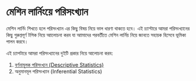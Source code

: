 # মেশিন লার্নিংয়ে পরিসংখ্যান 

মেশিন লার্নিং শিখতে হলে পরিসংখ্যান এর কিছু বিষয় নিয়ে ভাল ধারণা থাকতে হবে। এই চ্যাপ্টারে আমরা পরিসংখ্যানের কিছু গুরুপ্তপূর্ণ টপিক নিয়ে আালোচনা করব যা আামাদের পরবর্তীতে মেশিন লার্নিয় নিয়ে জানতে সহায়ক হিসেবে ভূমিকা পালন করবে। 

এই চ্যাপটারে আমরা পরিসংখ্যানের দুইটি প্রকার নিয়ে আলোচনা করব:

1. [বর্ণনামূূলক পরিসংখ্যন (Descriptive Statistics)](./statistics_1/descriptive_statistics_1.md)
2. অনুমানমূল পরিসংখ্যান (Inferential Statistics)

